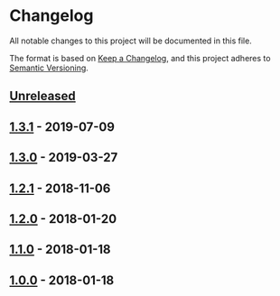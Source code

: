 # Changelog
All notable changes to this project will be documented in this file.

The format is based on [Keep a Changelog](https://keepachangelog.com/en/1.0.0/),
and this project adheres to [Semantic Versioning](https://semver.org/spec/v2.0.0.html).

## [Unreleased]

## [1.3.1] - 2019-07-09

## [1.3.0] - 2019-03-27

## [1.2.1] - 2018-11-06

## [1.2.0] - 2018-01-20

## [1.1.0] - 2018-01-18

## [1.0.0] - 2018-01-18

[Unreleased]: https://github.com/paolobrasolin/topiclongtable/compare/v1.3.1...HEAD
[1.3.1]: https://github.com/paolobrasolin/topiclongtable/compare/v1.3.0...v1.3.1
[1.3.0]: https://github.com/paolobrasolin/topiclongtable/compare/v1.2.1...v1.3.0
[1.2.1]: https://github.com/paolobrasolin/topiclongtable/compare/v1.2.0...v1.2.1
[1.2.0]: https://github.com/paolobrasolin/topiclongtable/compare/v1.1.0...v1.2.0
[1.1.0]: https://github.com/paolobrasolin/topiclongtable/compare/v1.0.0...v1.1.0
[1.0.0]: https://github.com/paolobrasolin/topiclongtable/releases/tag/v1.0.0
